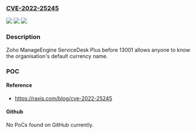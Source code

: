 ### [CVE-2022-25245](https://cve.mitre.org/cgi-bin/cvename.cgi?name=CVE-2022-25245)
![](https://img.shields.io/static/v1?label=Product&message=n%2Fa&color=blue)
![](https://img.shields.io/static/v1?label=Version&message=n%2Fa&color=blue)
![](https://img.shields.io/static/v1?label=Vulnerability&message=n%2Fa&color=brighgreen)

### Description

Zoho ManageEngine ServiceDesk Plus before 13001 allows anyone to know the organisation's default currency name.

### POC

#### Reference
- https://raxis.com/blog/cve-2022-25245

#### Github
No PoCs found on GitHub currently.


